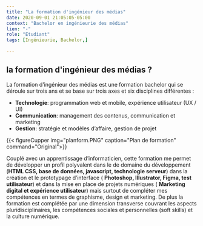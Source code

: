 ```yaml
---
title: "La formation d'ingénieur des médias"
date: 2020-09-01 21:05:05-05:00
context: "Bachelor en ingénieurie des médias"
lien: "-"
role: "Etudiant"
tags: [Ingénieurie, Bachelor,]

---
```


## la formation d'ingénieur des médias ?

La formation d’ingénieur des médias est une formation bachelor qui se déroule sur trois ans et se base sur trois axes et six disciplines différentes :

* **Technologie**: programmation web et mobile, expérience utilisateur (UX / UI)
* **Communication**: management des contenus, communication et marketing 
* **Gestion**: stratégie et modèles d’affaire, gestion de projet

{{< figureCupper
img="planform.PNG" 
caption="Plan de formation"  
command="Original">}}

Couplé avec un apprentissage d’informaticien, cette formation me permet de développer un profil polyvalent dans le de domaine du développement (**HTML CSS, base de données, javascript, technologie serveur**) dans la création et le prototypage d’interface ( **Photoshop, Illustrator, Figma, test utilisateur**) et dans la mise en place de projets numériques ( **Marketing digital et expérience utilisateur**) mais surtout de compléter mes compétences en termes de graphisme, design et marketing. De plus la formation est complétée par une dimension transverse couvrant les aspects pluridisciplinaires, les compétences sociales et personnelles (soft skills) et la culture numérique.
